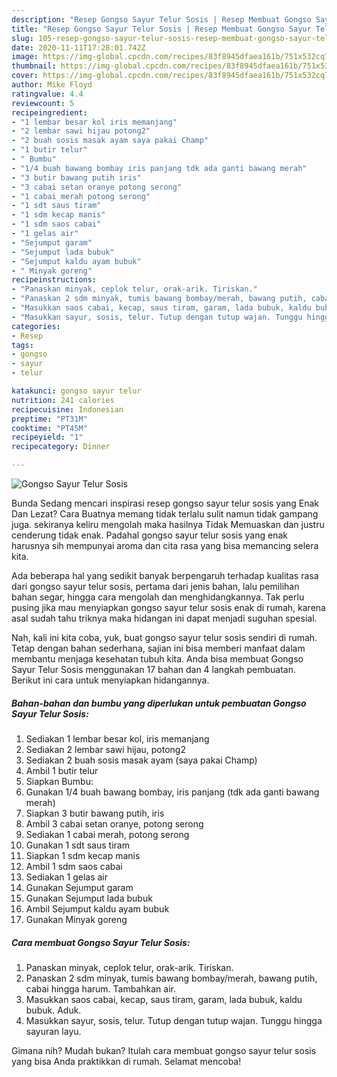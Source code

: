 ```yaml
---
description: "Resep Gongso Sayur Telur Sosis | Resep Membuat Gongso Sayur Telur Sosis Yang Lezat"
title: "Resep Gongso Sayur Telur Sosis | Resep Membuat Gongso Sayur Telur Sosis Yang Lezat"
slug: 105-resep-gongso-sayur-telur-sosis-resep-membuat-gongso-sayur-telur-sosis-yang-lezat
date: 2020-11-11T17:28:01.742Z
image: https://img-global.cpcdn.com/recipes/83f8945dfaea161b/751x532cq70/gongso-sayur-telur-sosis-foto-resep-utama.jpg
thumbnail: https://img-global.cpcdn.com/recipes/83f8945dfaea161b/751x532cq70/gongso-sayur-telur-sosis-foto-resep-utama.jpg
cover: https://img-global.cpcdn.com/recipes/83f8945dfaea161b/751x532cq70/gongso-sayur-telur-sosis-foto-resep-utama.jpg
author: Mike Floyd
ratingvalue: 4.4
reviewcount: 5
recipeingredient:
- "1 lembar besar kol iris memanjang"
- "2 lembar sawi hijau potong2"
- "2 buah sosis masak ayam saya pakai Champ"
- "1 butir telur"
- " Bumbu"
- "1/4 buah bawang bombay iris panjang tdk ada ganti bawang merah"
- "3 butir bawang putih iris"
- "3 cabai setan oranye potong serong"
- "1 cabai merah potong serong"
- "1 sdt saus tiram"
- "1 sdm kecap manis"
- "1 sdm saos cabai"
- "1 gelas air"
- "Sejumput garam"
- "Sejumput lada bubuk"
- "Sejumput kaldu ayam bubuk"
- " Minyak goreng"
recipeinstructions:
- "Panaskan minyak, ceplok telur, orak-arik. Tiriskan."
- "Panaskan 2 sdm minyak, tumis bawang bombay/merah, bawang putih, cabai hingga harum. Tambahkan air."
- "Masukkan saos cabai, kecap, saus tiram, garam, lada bubuk, kaldu bubuk. Aduk."
- "Masukkan sayur, sosis, telur. Tutup dengan tutup wajan. Tunggu hingga sayuran layu."
categories:
- Resep
tags:
- gongso
- sayur
- telur

katakunci: gongso sayur telur 
nutrition: 241 calories
recipecuisine: Indonesian
preptime: "PT31M"
cooktime: "PT45M"
recipeyield: "1"
recipecategory: Dinner

---
```



![Gongso Sayur Telur Sosis](https://img-global.cpcdn.com/recipes/83f8945dfaea161b/751x532cq70/gongso-sayur-telur-sosis-foto-resep-utama.jpg)

Bunda Sedang mencari inspirasi resep gongso sayur telur sosis yang Enak Dan Lezat? Cara Buatnya memang tidak terlalu sulit namun tidak gampang juga. sekiranya keliru mengolah maka hasilnya Tidak Memuaskan dan justru cenderung tidak enak. Padahal gongso sayur telur sosis yang enak harusnya sih mempunyai aroma dan cita rasa yang bisa memancing selera kita.

Ada beberapa hal yang sedikit banyak berpengaruh terhadap kualitas rasa dari gongso sayur telur sosis, pertama dari jenis bahan, lalu pemilihan bahan segar, hingga cara mengolah dan menghidangkannya. Tak perlu pusing jika mau menyiapkan gongso sayur telur sosis enak di rumah, karena asal sudah tahu triknya maka hidangan ini dapat menjadi suguhan spesial.




Nah, kali ini kita coba, yuk, buat gongso sayur telur sosis sendiri di rumah. Tetap dengan bahan sederhana, sajian ini bisa memberi manfaat dalam membantu menjaga kesehatan tubuh kita. Anda bisa membuat Gongso Sayur Telur Sosis menggunakan 17 bahan dan 4 langkah pembuatan. Berikut ini cara untuk menyiapkan hidangannya.

<!--inarticleads1-->

##### Bahan-bahan dan bumbu yang diperlukan untuk pembuatan Gongso Sayur Telur Sosis:

1. Sediakan 1 lembar besar kol, iris memanjang
1. Sediakan 2 lembar sawi hijau, potong2
1. Sediakan 2 buah sosis masak ayam (saya pakai Champ)
1. Ambil 1 butir telur
1. Siapkan  Bumbu:
1. Gunakan 1/4 buah bawang bombay, iris panjang (tdk ada ganti bawang merah)
1. Siapkan 3 butir bawang putih, iris
1. Ambil 3 cabai setan oranye, potong serong
1. Sediakan 1 cabai merah, potong serong
1. Gunakan 1 sdt saus tiram
1. Siapkan 1 sdm kecap manis
1. Ambil 1 sdm saos cabai
1. Sediakan 1 gelas air
1. Gunakan Sejumput garam
1. Gunakan Sejumput lada bubuk
1. Ambil Sejumput kaldu ayam bubuk
1. Gunakan  Minyak goreng




<!--inarticleads2-->

##### Cara membuat Gongso Sayur Telur Sosis:

1. Panaskan minyak, ceplok telur, orak-arik. Tiriskan.
1. Panaskan 2 sdm minyak, tumis bawang bombay/merah, bawang putih, cabai hingga harum. Tambahkan air.
1. Masukkan saos cabai, kecap, saus tiram, garam, lada bubuk, kaldu bubuk. Aduk.
1. Masukkan sayur, sosis, telur. Tutup dengan tutup wajan. Tunggu hingga sayuran layu.




Gimana nih? Mudah bukan? Itulah cara membuat gongso sayur telur sosis yang bisa Anda praktikkan di rumah. Selamat mencoba!
